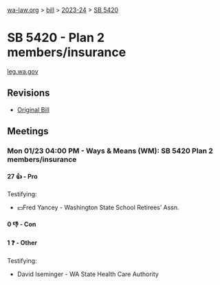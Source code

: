 [wa-law.org](/) > [bill](/bill/) > [2023-24](/bill/2023-24/) > [SB 5420](/bill/2023-24/sb/5420/)

# SB 5420 - Plan 2 members/insurance
[leg.wa.gov](https://app.leg.wa.gov/billsummary?BillNumber=5420&Year=2023&Initiative=false)

## Revisions
* [Original Bill](1/)

## Meetings
### Mon 01/23 04:00 PM - Ways & Means (WM): SB 5420 Plan 2 members/insurance
#### 27 👍 - Pro
Testifying:
* 💵Fred Yancey - Washington State School Retirees’ Assn.

#### 0 👎 - Con

#### 1 ❓ - Other
Testifying:
* David Iseminger - WA State Health Care Authority
